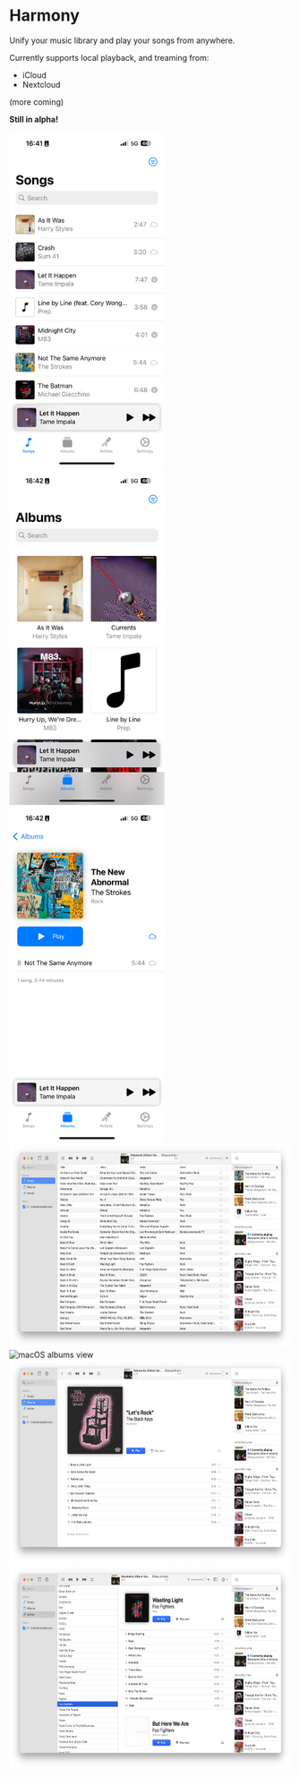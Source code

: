 #  Harmony

Unify your music library and play your songs from anywhere.

Currently supports local playback, and treaming from:

* iCloud
* Nextcloud

(more coming)

**Still in alpha!**

<img src="Screenshots/phone-songs.png" alt="iPhone songs view" width="277" height="600">
<img src="Screenshots/phone-albums.png" alt="iPhone albums view" width="277" height="600">
<img src="Screenshots/phone-album-detail.png" alt="iPhone album view" width="277" height="600">

<img src="Screenshots/desktop-songs.png" alt="macOS songs view" width="615" height="365">
<img src="Screenshots/desktop-albums.png" alt="macOS albums view" width="615" height="365">
<img src="Screenshots/desktop-album-detail.png" alt="macOS album view" width="615" height="365">
<img src="Screenshots/desktop-artists.png" alt="macOS artists view" width="615" height="365">
